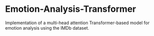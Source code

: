 # Emotion-Analysis-Transformer
Implementation of a multi-head attention Transformer-based model for emotion analysis using the IMDb dataset.
